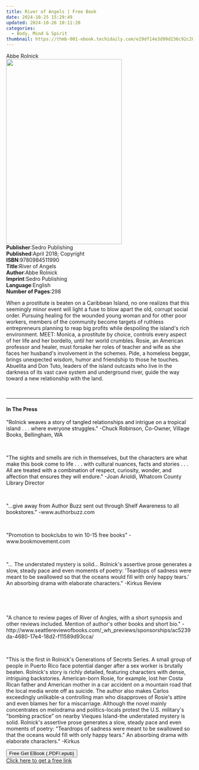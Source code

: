```yaml
---
title: River of Angels | Free Book
date: 2024-10-25 15:29:49
updated: 2024-10-26 10:11:20
categories:
  - Body, Mind & Spirit
thumbnail: https://thmb-001-ebook.techidaily.com/e29df14e3d99d236c92c20d70c1d2fb1c347ef34bb1546a76b96dd6eaad56689.jpg
---
```

<main id="book-container">
  <div class="flex flex-col">
    <div class="book-brief flex-1 py-6 px-4 sm:p-6 md:py-10 md:px-8">
      <!-- brief-->
      <div class="book-brief-main">Abbe Rolnick</div>
    </div>
    <div
      class="book-meta-info flex-1 grid gap-4 col-start-1 col-end-3 row-start-1 sm:mb-6 sm:grid-cols-4 lg:gap-6 lg:col-start-2 lg:row-end-6 lg:row-span-6 lg:mb-0"
    >
      <div
        class="book-meta-info-left place-content-center mt-4 p-4 text-sm leading-6 col-start-2 col-span-2 dark:text-slate-400"
      >
        <img
          class="w-full h-500 object-cover rounded-lg sm:h-255 sm:col-span-2 lg:col-span-full"
          src="https://img-001-ebook.techidaily.com/c3e764a9ecbd03e6145311ef9d720a08760bdcbc2ad3f2ec8569ba62bc1e1872.jpg"
          alt=""
          width="312"
          height="500"
        />
      </div>
      <div
        class="book-meta-info-right mt-2 col-start-1 row-start-2 col-span-3 self-center"
      >
        <!-- meta data  -->
        <div class="flex flex-col px-4 md:px-8">
          <div class="flex-1">
            <strong>Publisher</strong>:<span class="px-2"
              >Sedro Publishing</span
            >
          </div>
          <div class="flex-1">
            <strong>Published</strong>:<span class="px-2"
              >April 2018; Copyright</span
            >
          </div>
          <div class="flex-1">
            <strong>ISBN</strong>:<span class="px-2">9780984511990</span>
          </div>
          <div class="flex-1">
            <strong>Title</strong>:<span class="px-2">River of Angels</span>
          </div>
          <div class="flex-1">
            <strong>Author</strong>:<span class="px-2">Abbe Rolnick</span>
          </div>
          <div class="flex-1">
            <strong>Imprint</strong>:<span class="px-2">Sedro Publishing</span>
          </div>
          <div class="flex-1">
            <strong>Language</strong>:<span class="px-2">English</span>
          </div>
          <div class="flex-1">
            <strong>Number of Pages</strong>:<span class="px-2">298</span>
          </div>
        </div>
      </div>
    </div>
    <div class="book-description flex-1 py-6 px-4 sm:p-6 md:py-10 md:px-8">
      <div class="book-description-main">
        <div accordion-content="" id="description">
          <p>
            When a prostitute is beaten on a Caribbean Island, no one realizes
            that this seemingly minor event will light a fuse to blow apart the
            old, corrupt social order. Pursuing healing for the wounded young
            woman and for other poor workers, members of the community become
            targets of ruthless entrepreneurs planning to reap big profits while
            despoiling the island's rich environment. MEET: Monica, a prostitute
            by choice, controls every aspect of her life and her bordello, until
            her world crumbles. Rosie, an American professor and healer, must
            forsake her roles of teacher and wife as she faces her husband's
            involvement in the schemes. Pide, a homeless beggar, brings
            unexpected wisdom, humor and friendship to those he touches.
            Abuelita and Don Tuto, leaders of the island outcasts who live in
            the darkness of its vast cave system and underground river, guide
            the way toward a new relationship with the land.
          </p>
          <p><br /></p>
        </div>
      </div>
    </div>
    <div class="book-excerpts flex-1 py-6 px-4 sm:p-6 md:py-10 md:px-8">
      <!-- excerpts-->
      <div class="book-excerpts-main">
        <hr />
        <h4 class="placeholder placeholder-heading">
          <span>In The Press</span>
        </h4>
        <p></p>
        <p>
          <span style="color: rgba(15, 17, 17, 1)"
            >"Rolnick weaves a story of tangled relationships and intrigue on a
            tropical island . . . where everyone struggles."&nbsp;-Chuck
            Robinson, Co-Owner, Village Books, Bellingham, WA</span
          >
        </p>
        <p><br /></p>
        <p>
          <span style="color: rgba(15, 17, 17, 1)"
            >"The sights and smells are rich in themselves, but the characters
            are what make this book come to life . . . with cultural nuances,
            facts and stories . . . All are treated with a combination of
            respect, curiosity, wonder, and affection that ensures they will
            endure."&nbsp;-Joan Arioldi, Whatcom County Library Director</span
          >
        </p>
        <p><br /></p>
        <p>
          <span style="color: rgba(15, 17, 17, 1)"
            >"...give away from Author Buzz sent out through Shelf Awareness to
            all bookstores." -</span
          >www.authorbuzz.com
        </p>
        <p><br /></p>
        <p>
          "Promotion to bookclubs to win 10-15 free books" -www.bookmovement.com
        </p>
        <p><br /></p>
        <p>
          "... The understated mystery is solid... Rolnick's assertive prose
          generates a slow, steady pace and even moments of poetry: 'Teardops of
          sadness were meant to be swallowed so that the oceans would fill with
          only happy tears.' An absorbing drama with elaborate characters."
          -Kirkus Review
        </p>
        <p><br /></p>
        <p><br /></p>
        <p>
          "A chance to review pages of&nbsp;River of Angles, with a short
          synopsis and other reviews included. Mention of author's other books
          and short bio."
          -http://www.seattlereviewofbooks.com/_wh_previews/sponsorships/ac5239da-4680-17e4-18d2-f11589d93cca/
        </p>
        <p><br /></p>
        <p>
          "This is the first in Rolnick's&nbsp;Generations of Secrets Series. A
          small group of people in Puerto Rico face potential danger after a sex
          worker is brutally beaten. Rolnick's story is richly detailed,
          featuring characters with dense, intriguing backstories. American-born
          Rosie, for example, lost her Costa Rican father and American mother in
          a car accident on a mountain road that the local media wrote off as
          suicide. The author also makes Carlos exceedingly unlikable-a
          controlling man who disapproves of Rosie's attire and even blames her
          for a miscarriage. Although the novel mainly concentrates on melodrama
          and politics-locals protest the U.S. military's "bombing practice" on
          nearby Vieques Island-the understated mystery is solid. Rolnick's
          assertive prose generates a slow, steady pace and even moments of
          poetry: "Teardrops of sadness were meant to be swallowed so that the
          oceans would fill with only happy tears." An absorbing drama with
          elaborate characters."&nbsp;-Kirkus
        </p>
        <p></p>
      </div>
    </div>
    <div
      class="book-about-author flex-1 py-6 px-4 sm:p-6 md:py-10 md:px-8"
    ></div>
    <div class="book-free-get flex-1 py-6 px-4 sm:p-6 md:py-10 md:px-8">
      <button
        id="btn-free-get"
        class="bg-blue-500 hover:bg-blue-700 text-white font-bold py-2 px-4 rounded"
      >
        Free Get EBook (.PDF/.epub)
      </button>
      <div id="countdown-display" class="px-2 text-lg mt-2"></div>
      <a
        id="free-link"
        class="hidden bg-blue-500 hover:bg-blue-700 text-white font-bold py-2 px-4 rounded"
        href="https://www.ebooks.com/en-us/book/210714746/river-of-angels/abbe-rolnick/"
        target="_blank"
        >Click here to get a free link</a
      >
    </div>
    <script>
      let countdownTime = 0;
      let countdownInterval = null;
      document
        .getElementById('btn-free-get')
        .addEventListener('click', startCountdown);
      function startCountdown() {
        countdownTime = new Date().getTime() + 60000 * 3;
        countdownInterval = setInterval(updateCountdown, 1000);
        document.getElementById('btn-free-get').disabled = true;
        document
          .getElementById('btn-free-get')
          .classList.add('bg-gray-500', 'cursor-not-allowed');
      }
      function updateCountdown() {
        let currentTime = new Date().getTime();
        let timeLeft = countdownTime - currentTime;
        let secondsLeft = Math.floor(timeLeft / 1000);
        document.getElementById('countdown-display').innerHTML =
          `Remaining time: ${secondsLeft} seconds.`;
        if (secondsLeft <= 0) {
          clearInterval(countdownInterval);
          document.getElementById('btn-free-get').classList.add('hidden');
          document.getElementById('free-link').classList.remove('hidden');
          document.getElementById('countdown-display').innerHTML = '';
        }
      }
    </script>
  </div>
</main>
